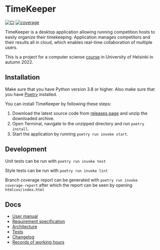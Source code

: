 # TimeKeeper

[![CI](https://github.com/PyryL/ot-harjoitustyo/actions/workflows/main.yml/badge.svg)](https://github.com/PyryL/ot-harjoitustyo/actions/workflows/main.yml)
[![coverage](https://codecov.io/gh/PyryL/ot-harjoitustyo/branch/main/graph/badge.svg?token=PC8AAR5TL3)](https://codecov.io/gh/PyryL/ot-harjoitustyo)

TimeKeeper is a desktop application allowing running competition hosts to easily organize their timekeeping. Application manages competitors and their results all in cloud, which enables real-time collaboration of multiple users.

This is a project for a computer sciense [course](https://ohjelmistotekniikka-hy.github.io/) in University of Helsinki in autumn 2022.

## Installation

Make sure that you have Python version 3.8 or higher.
Also make sure that you have [Poetry](https://python-poetry.org/) installed.

You can install TimeKeeper by following these steps:

1. Download the latest source code from [releases page](https://github.com/PyryL/ot-harjoitustyo/releases) and unzip the downloaded archive.
2. Open Terminal, navigate to the unzipped directory and run `poetry install`.
3. Start the application by running `poetry run invoke start`.

## Development

Unit tests can be run with `poetry run invoke test`

Style tests can be run with `poetry run invoke lint`

Branch coverage report can be generated with `poetry run invoke coverage-report` after which the report can be seen by opening `htmlcov/index.html`

## Docs

* [User manual](docs/manual.md)
* [Requirement specification](docs/requirements.md)
* [Architecture](docs/architecture.md)
* [Tests](docs/tests.md)
* [Changelog](docs/changelog.md)
* [Records of working hours](docs/working-hours.md)
